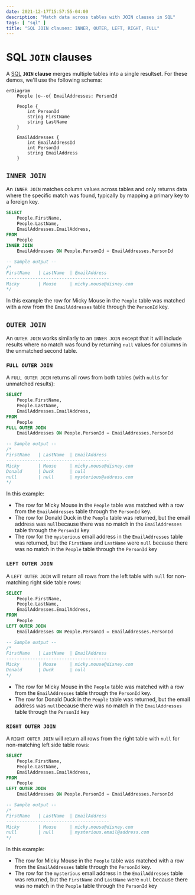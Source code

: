 ```yaml
---
date: 2021-12-17T15:57:55-04:00
description: "Match data across tables with JOIN clauses in SQL"
tags: [ "sql" ]
title: "SQL JOIN clauses: INNER, OUTER, LEFT, RIGHT, FULL"
---
```


# SQL `JOIN` clauses

A [SQL](sql.md) **`JOIN` clause** merges multiple tables into a single resultset. For these demos, we'll use the following schema:

```mermaid
erDiagram
	People |o--o{ EmailAddresses: PersonId

	People {
		int PersonId
		string FirstName
		string LastName
	}

	EmailAddresses {
		int EmailAddressId
		int PersonId
		string EmailAddress
	}
```

## `INNER JOIN`

An `INNER JOIN` matches column values across tables and only returns data where the specific match was found, typically by mapping a primary key to a foreign key.

```sql
SELECT
	People.FirstName,
	People.LastName,
	EmailAddresses.EmailAddress,
FROM
	People
INNER JOIN
	EmailAddresses ON People.PersonId = EmailAddresses.PersonId

-- Sample output --
/*
FirstName	| LastName 	| EmailAddress
---------------------------------------
Micky		| Mouse		| micky.mouse@disney.com
*/
```

In this example the row for Micky Mouse in the `People` table was matched with a row from the `EmailAddresses` table through the `PersonId` key.

## `OUTER JOIN`

An `OUTER JOIN` works similarly to an `INNER JOIN` except that it will include results where no match was found by returning `null` values for columns in the unmatched second table.

### `FULL OUTER JOIN`

A `FULL OUTER JOIN` returns all rows from both tables (with `null`s for unmatched results):

```sql
SELECT
	People.FirstName,
	People.LastName,
	EmailAddresses.EmailAddress,
FROM
	People
FULL OUTER JOIN
	EmailAddresses ON People.PersonId = EmailAddresses.PersonId

-- Sample output --
/*
FirstName	| LastName 	| EmailAddress
---------------------------------------
Micky		| Mouse		| micky.mouse@disney.com
Donald		| Duck		| null
null		| null		| mysterious@address.com
*/
```

In this example:

* The row for Micky Mouse in the `People` table was matched with a row from the `EmailAddresses` table through the `PersonId` key.
* The row for Donald Duck in the `People` table was returned, but the email address was `null`because there was no match in the `EmailAddresses` table through the `PersonId` key
* The row for the `mysterious` email address in the `EmailAddresses` table was returned, but the `FirstName` and `LastName` were `null` because there was no match in the `People` table through the `PersonId` key

### `LEFT OUTER JOIN`

A `LEFT OUTER JOIN` will return all rows from the left table with `null` for non-matching right side table rows:

```sql
SELECT
	People.FirstName,
	People.LastName,
	EmailAddresses.EmailAddress,
FROM
	People
LEFT OUTER JOIN
	EmailAddresses ON People.PersonId = EmailAddresses.PersonId

-- Sample output --
/*
FirstName	| LastName 	| EmailAddress
---------------------------------------
Micky		| Mouse		| micky.mouse@disney.com
Donald		| Duck		| null
*/
```

* The row for Micky Mouse in the `People` table was matched with a row from the `EmailAddresses` table through the `PersonId` key.
* The row for Donald Duck in the `People` table was returned, but the email address was `null`because there was no match in the `EmailAddresses` table through the `PersonId` key

### `RIGHT OUTER JOIN`

A `RIGHT OUTER JOIN` will return all rows from the right table with `null` for non-matching left side table rows:

```sql
SELECT
	People.FirstName,
	People.LastName,
	EmailAddresses.EmailAddress,
FROM
	People
LEFT OUTER JOIN
	EmailAddresses ON People.PersonId = EmailAddresses.PersonId

-- Sample output -- 
/*
FirstName	| LastName 	| EmailAddress
---------------------------------------
Micky		| Mouse		| micky.mouse@disney.com
null		| null		| mysterious.email@address.com
*/
```

In this example:

* The row for Micky Mouse in the `People` table was matched with a row from the `EmailAddresses` table through the `PersonId` key.
* The row for the `mysterious` email address in the `EmailAddresses` table was returned, but the `FirstName` and `LastName` were `null` because there was no match in the `People` table through the `PersonId` key
